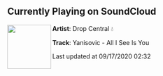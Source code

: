 ## Currently Playing on SoundCloud

[<img align="left" width="100" src="https://i1.sndcdn.com/artworks-RufHnapKdZaWQutA-rqyAFw-t50x50.jpg">](https://soundcloud.com/dropcentral/alliseeisyou?in=hybridhouse/sets/alliseeisyou)

**Artist**: Drop Central 💧 

**Track**: Yanisovic - All I See Is You

Last updated at 09/17/2020 02:32
